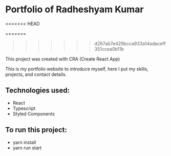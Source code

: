 # Portfolio of Radheshyam Kumar
<<<<<<< HEAD

=======
>>>>>>> d267ab7e429bcca933a14adaceff351ccea0b11b
 
This project was created with CRA (Create React App)

This is my portfolio website to introduce myself, here I put my skills, projects, and contact details.

## Technologies used:
- React
- Typescript
- Styled Components
 
## To run this project:
- yarn install
- yarn run start
